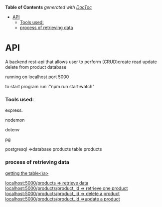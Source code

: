 <!-- START doctoc generated TOC please keep comment here to allow auto update -->
<!-- DON'T EDIT THIS SECTION, INSTEAD RE-RUN doctoc TO UPDATE -->
**Table of Contents**  *generated with [DocToc](https://github.com/thlorenz/doctoc)*

- [API](#api)
    - [Tools used:](#tools-used)
    - [process of retrieving data](#process-of-retrieving-data)

<!-- END doctoc generated TOC please keep comment here to allow auto update -->

# API
A backend rest-api that allows user to perform (CRUD)create read update delete
from product database

running on localhost port 5000

to start program run :"npm run start:watch"

### Tools used:
express.

nodemon


dotenv

pg

postgresql =>database products table products 

### process of retrieving data
<a href ="/copy of products.sql">getting the table<\a>

localhost:5000/products => retrieve data
localhost:5000/products/product_id => retrieve one product
localhost:5000/products/product_id => delete a product
localhost:5000/products/product_id =>update a product


